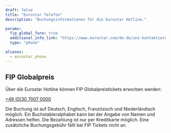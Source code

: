 ```yaml
---
draft: false
title: "Eurostar Telefon"
description: "Buchungsinformationen für die Eurostar Hotline."

params:
  fip_global_fare: true
  additional_info_link: "https://www.eurostar.com/de-de/uns-kontaktieren/eurostar-kontaktinformationen"
  type: "phone"

aliases:
  - eurostar_phone
---
```


## FIP Globalpreis

Über die Eurostar Hotline können FIP Globalpreistickets erworben werden:

[+49 (0)30 7007 0000](tel:+493070070000)

Die Buchung ist auf Deutsch, Englisch, Französisch und Niederländisch möglich. Ein Buchstabieralphabet kann bei der Angabe von Namen und Adressen helfen. Die Bezahlung ist nur per Kreditkarte möglich. Eine zusätzliche Buchungsgebühr fällt bei FIP Tickets nicht an.
